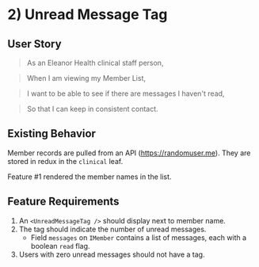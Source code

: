 # 2) Unread Message Tag

## User Story

> As an Eleanor Health clinical staff person,

> When I am viewing my Member List,

> I want to be able to see if there are messages I haven't read,

> So that I can keep in consistent contact.

## Existing Behavior

Member records are pulled from an API (https://randomuser.me). They are stored in redux in the `clinical` leaf.

Feature #1 rendered the member names in the list.

## Feature Requirements

1. An `<UnreadMessageTag />` should display next to member name.
2. The tag should indicate the number of unread messages.
   - Field `messages` on `IMember` contains a list of messages, each with a boolean `read` flag.
3. Users with zero unread messages should not have a tag.
